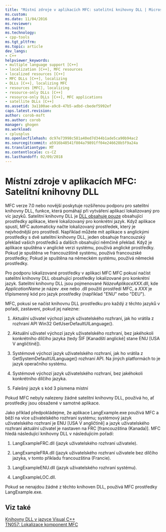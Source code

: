 ```yaml
---
title: "Místní zdroje v aplikacích MFC: satelitní knihovny DLL | Microsoft Docs"
ms.custom: 
ms.date: 11/04/2016
ms.reviewer: 
ms.suite: 
ms.technology:
- cpp-tools
ms.tgt_pltfrm: 
ms.topic: article
dev_langs:
- C++
helpviewer_keywords:
- multiple language support [C++]
- localization [C++], MFC resources
- localized resources [C++]
- MFC DLLs [C++], localizing
- DLLs [C++], localizing MFC
- resources [MFC], localizing
- resource-only DLLs [C++]
- resource-only DLLs [C++], MFC applications
- satellite DLLs [C++]
ms.assetid: 3a1100ae-a9c8-47b5-adbd-cbedef5992ef
caps.latest.revision: 
author: corob-msft
ms.author: corob
manager: ghogen
ms.workload:
- cplusplus
ms.openlocfilehash: dc97e73998c581a40ed7d344b1ade5ca90b94ac2
ms.sourcegitcommit: a5916b48541f804a79891ff04e246628b5f9a24a
ms.translationtype: MT
ms.contentlocale: cs-CZ
ms.lasthandoff: 02/09/2018
---
```

# <a name="localized-resources-in-mfc-applications-satellite-dlls"></a>Místní zdroje v aplikacích MFC: Satelitní knihovny DLL
MFC verze 7.0 nebo novější poskytuje rozšířenou podporu pro satelitní knihovny DLL, funkce, která pomáhají při vytváření aplikací lokalizovaný pro víc jazyků. Satelitní knihovny DLL je [DLL obsahuje pouze](../build/creating-a-resource-only-dll.md) obsahující prostředky aplikace, které lokalizovaný pro konkrétní jazyk. Když aplikace spustí, MFC automaticky načte lokalizovaný prostředek, který je nejvhodnější pro prostředí. Například můžete mít aplikace s anglickými prostředky s dvě satelitní knihovny DLL, jeden obsahuje francouzský překlad vašich prostředků a dalších obsahující němčině překlad. Když je aplikace spuštěna v anglické verzi systému, používá anglické prostředky. Pokud je spuštěna ve francouzštině systému, používá francouzské prostředky; Pokud je spuštěna na německém systému, používá německé prostředky.  
  
 Pro podporu lokalizované prostředky v aplikaci MFC MFC pokusí načíst satelitní knihovny DLL obsahující prostředky lokalizované pro konkrétní jazyk. Satelitní knihovny DLL jsou pojmenované *NázevAplikaceXXX*.dll, kde *ApplicationName* je název .exe nebo .dll použití prostředí MFC, a *XXX* je třípísmenný kód pro jazyk prostředky (například "ENU" nebo "DEU").  
  
 MFC, pokusí se načíst knihovnu DLL prostředku pro každý z těchto jazyků v pořadí, zastavení, pokud jej nalezne:  
  
1. Aktuální uživatel výchozí jazyk uživatelského rozhraní, jak ho vrátila z rozhraní API Win32 GetUserDefaultUILanguage().  
  
2.  Aktuální uživatel výchozí jazyk uživatelského rozhraní, bez jakéhokoli konkrétního dílčího jazyka (tedy ŠIF [Kanadští anglické] stane ENU [USA V angličtině]).  
  
3.  Systémové výchozí jazyk uživatelského rozhraní, jak ho vrátila z GetSystemDefaultUILanguage() rozhraní API. Na jiných platformách to je jazyk operačního systému.  
  
4.  Systémové výchozí jazyk uživatelského rozhraní, bez jakéhokoli konkrétního dílčího jazyka.  
  
5.  Falešný jazyk s kód 3 písmena místní  
  
 Pokud MFC nebyly nalezeny žádné satelitní knihovny DLL, používá ho, ať prostředky jsou obsažené v samotné aplikace.  
  
 Jako příklad předpokládejme, že aplikace LangExample.exe používá MFC a běží na více uživatelského rozhraní systému; systémový jazyk uživatelského rozhraní je ENU [USA V angličtině] a jazyk uživatelského rozhraní aktuální uživatel je nastaven na FRC [francouzština (Kanada)]. MFC hledá následující knihovny DLL v následujícím pořadí:  
  
1.  LangExampleFRC.dll (jazyk uživatelského rozhraní uživatele).  
  
2.  LangExampleFRA.dll (jazyk uživatelského rozhraní uživatele bez dílčího jazyka, v tomto příkladu francouzština (Francie).  
  
3.  LangExampleENU.dll (jazyk uživatelského rozhraní systému).  
  
4.  LangExampleLOC.dll.  
  
 Pokud se nenajdou žádné z těchto knihoven DLL, používá MFC prostředky LangExample.exe.  
  
## <a name="see-also"></a>Viz také  
 [Knihovny DLL v jazyce Visual C++](../build/dlls-in-visual-cpp.md)   
 [TN057: Lokalizace komponent MFC](../mfc/tn057-localization-of-mfc-components.md)